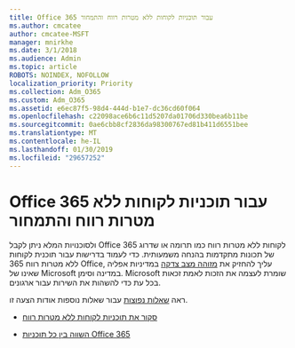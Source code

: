 ```yaml
---
title: Office 365 עבור תוכניות לקוחות ללא מטרות רווח והתמחור
ms.author: cmcatee
author: cmcatee-MSFT
manager: mnirkhe
ms.date: 3/1/2018
ms.audience: Admin
ms.topic: article
ROBOTS: NOINDEX, NOFOLLOW
localization_priority: Priority
ms.collection: Adm_O365
ms.custom: Adm_O365
ms.assetid: e6ec87f5-98d4-444d-b1e7-dc36cd60f064
ms.openlocfilehash: c22098ace6b6c11d5207da01706d330bea6b11be
ms.sourcegitcommit: 0ae6cbb8cf2836da98300767ed81b411d6551bee
ms.translationtype: MT
ms.contentlocale: he-IL
ms.lasthandoff: 01/30/2019
ms.locfileid: "29657252"
---
```

# <a name="office-365-for-nonprofit-plans-and-pricing"></a>Office 365 עבור תוכניות לקוחות ללא מטרות רווח והתמחור

ולסוכנויות המלא ניתן לקבל Office 365 לקוחות ללא מטרות רווח כמו תרומה או שדרוג של תכונות מתקדמות בהנחה משמעותית. כדי לעמוד בדרישות עבור תוכנית לקוחות ללא מטרות רווח 365 Office, עליך להחזיק את [מזוהה מצב צדקה](https://go.microsoft.com/fwlink/p/?LinkID=330253) במדיניות אפליה שאינו של Microsoft במדינה וסימן. Microsoft שומרת לעצמה את הזכות לאמת זכאות בכל עת כדי להשהות את השירות עבור ארגונים. 
  
ראה [שאלות נפוצות](https://products.office.com/nonprofit/office-365-nonprofit) עבור שאלות נוספות אודות הצעה זו. 
  
- [סקור את תוכניות לקוחות ללא מטרות רווח](https://products.office.com/nonprofit/office-365-nonprofit-plans-and-pricing?tab=1)
    
- [השווה בין כל תוכניות Office 365](https://products.office.com/business/compare-more-office-365-for-business-plans)
    

